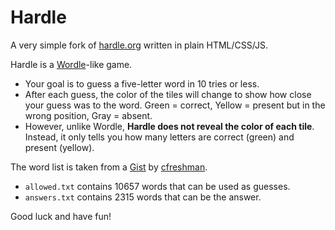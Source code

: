 # Hardle

A very simple fork of [hardle.org](https://hardle.org/) written in plain HTML/CSS/JS.

Hardle is a [Wordle](https://www.nytimes.com/games/wordle/index.html)-like game.

- Your goal is to guess a five-letter word in 10 tries or less.
- After each guess, the color of the tiles will change to show how close your guess was to the word. Green = correct, Yellow = present but in the wrong position, Gray = absent.
- However, unlike Wordle, **Hardle does not reveal the color of each tile**. Instead, it only tells you how many letters are correct (green) and present (yellow).

The word list is taken from a [Gist](https://gist.github.com/cfreshman/dec102adb5e60a8299857cbf78f6cf57) by [cfreshman](https://github.com/cfreshman).

- `allowed.txt` contains 10657 words that can be used as guesses.
- `answers.txt` contains 2315 words that can be the answer.

Good luck and have fun!
